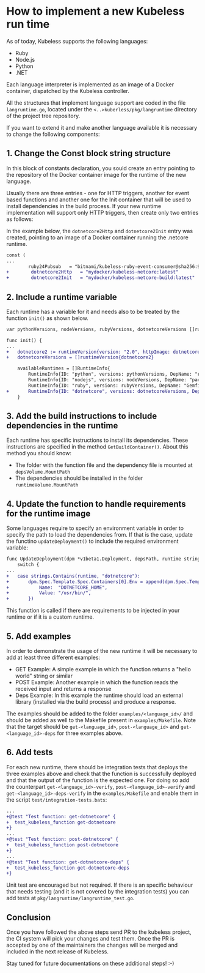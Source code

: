 # How to implement a new Kubeless run time 

As of today, Kubeless supports the following languages:

* Ruby
* Node.js
* Python
* .NET

Each language interpreter is implemented as an image of a Docker container, dispatched by the Kubeless controller.

All the structures that implement  language support are coded in the file `langruntime.go`, located under the `<..>kuberless/pkg/langruntime` directory of the project tree repository.

If you want to extend it and make another language available it is necessary to change the following components:

## 1. Change the Const block string structure

In this block of constants declaration, you sould create an entry pointing to the repository of the Docker container image for the runtime of the new language.

Usually there are three entries - one for HTTP triggers, another for event based functions and another one for the Init container that will be used to install dependencies in the build process. If your new runtime implementation will support only HTTP triggers, then create only two entries as follows:

In the example below, the `dotnetcore2Http` and `dotnetcore2Init` entry was created, pointing to an image of a Docker container running the .netcore runtime.

```patch
const (
...
        ruby24Pubsub   = "bitnami/kubeless-ruby-event-consumer@sha256:938a860dbd9b7fb6b4338248a02c92279315c6e42eed0700128b925d3696b606"
+        dotnetcore2Http   = "mydocker/kubeless-netcore:latest"
+        dotnetcore2Init   = "mydocker/kubeless-netcore-build:latest"
``` 

## 2. Include a runtime variable

Each runtime has a variable for it and needs also to be treated by the function `init()` as shown below.

```patch
var pythonVersions, nodeVersions, rubyVersions, dotnetcoreVersions []runtimeVersion

func init() {
...
+	dotnetcore2 := runtimeVersion{version: "2.0", httpImage: dotnetcore2Http, pubsubImage: "", initImage: dotnetcore2Init}
+	dotnetcoreVersions = []runtimeVersion{dotnetcore2}

	availableRuntimes = []RuntimeInfo{
		RuntimeInfo{ID: "python", versions: pythonVersions, DepName: "requirements.txt", FileNameSuffix: ".py"},
		RuntimeInfo{ID: "nodejs", versions: nodeVersions, DepName: "package.json", FileNameSuffix: ".js"},
		RuntimeInfo{ID: "ruby", versions: rubyVersions, DepName: "Gemfile", FileNameSuffix: ".rb"},
+		RuntimeInfo{ID: "dotnetcore", versions: dotnetcoreVersions, DepName: "requirements.xml", FileNameSuffix: ".cs"},
	}
```

## 3. Add the build instructions to include dependencies in the runtime

Each runtime has specific instructions to install its dependencies. These instructions are specified in the method `GetBuildContainer()`. About this method you should know:
 - The folder with the function file and the dependency file is mounted at `depsVolume.MountPath`
 - The dependencies should be installed in the folder `runtimeVolume.MountPath`


## 4. Update the function to handle requirements for the runtime image

Some languages require to specify an environment variable in order to specify the path to load the dependencies from. If that is the case, update the functino `updateDeployment()` to include the required environment variable:

```patch
func UpdateDeployment(dpm *v1beta1.Deployment, depsPath, runtime string) {
	switch {
...
+	case strings.Contains(runtime, "dotnetcore"):
+		dpm.Spec.Template.Spec.Containers[0].Env = append(dpm.Spec.Template.Spec.Containers[0].Env, v1.EnvVar{
+			Name:  "DOTNETCORE_HOME",
+			Value: "/usr/bin/",
+		})
```

This function is called if there are requirements to be injected in your runtime or if it is a custom runtime.

## 5. Add examples

In order to demonstrate the usage of the new runtime it will be necessary to add at least three different examples:
 - GET Example: A simple example in which the function returns a "hello world" string or similar
 - POST Example: Another example in which the function reads the received input and returns a response
 - Deps Example: In this example the runtime should load an external library (installed via the build process) and produce a response.

 The examples should be added to the folder `examples/<language_id>/` and should be added as well to the Makefile present in `examples/Makefile`. Note that the target should be `get-<language_id>`, `post-<language_id>` and `get-<language_id>-deps` for three examples above.

## 6. Add tests

For each new runtime, there should be integration tests that deploys the three examples above and check that the function is successfully deployed and that the output of the function is the expected one. For doing so add the counterpart `get-<language_id>-verify`, `post-<language_id>-verify` and `get-<language_id>-deps-verify` in the `examples/Makefile` and enable them in the script `test/integration-tests.bats`:

```patch
...
+@test "Test function: get-dotnetcore" {
+  test_kubeless_function get-dotnetcore
+}
...
+@test "Test function: post-dotnetcore" {
+  test_kubeless_function post-dotnetcore
+}
...
+@test "Test function: get-dotnetcore-deps" {
+  test_kubeless_function get-dotnetcore-deps
+}
```

Unit test are encouraged but not required. If there is an specific behaviour that needs testing (and it is not covered by the integration tests) you can add tests at `pkg/langruntime/langruntime_test.go`.

## Conclusion

Once you have followed the above steps send PR to the kubeless project, the CI system will pick your changes and test them. Once the PR is accepted by one of the maintainers the changes will be merged and included in the next release of Kubeless. 

Stay tuned for future documentations on these additional steps! :-)

